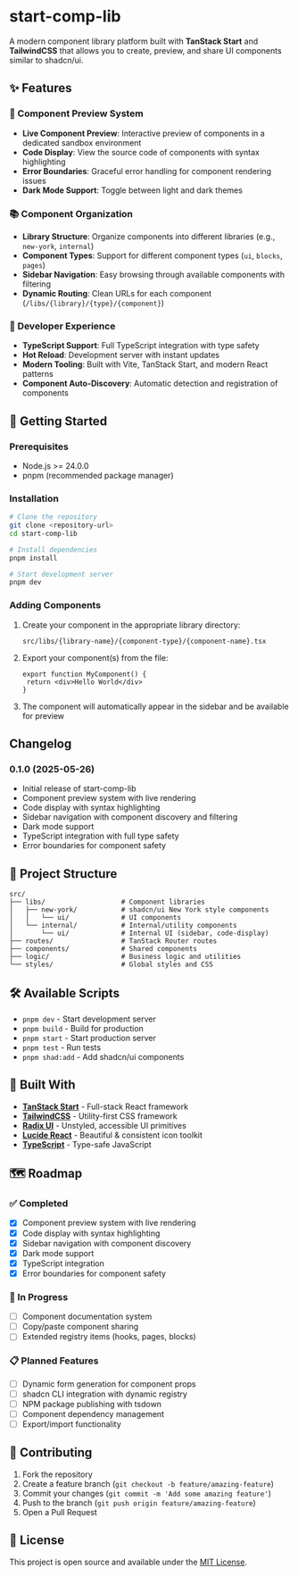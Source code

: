 # start-comp-lib

A modern component library platform built with **TanStack Start** and **TailwindCSS** that allows you to create, preview, and share UI components similar to shadcn/ui.

## ✨ Features

### 🎯 Component Preview System

- **Live Component Preview**: Interactive preview of components in a dedicated sandbox environment
- **Code Display**: View the source code of components with syntax highlighting
- **Error Boundaries**: Graceful error handling for component rendering issues
- **Dark Mode Support**: Toggle between light and dark themes

### 📚 Component Organization

- **Library Structure**: Organize components into different libraries (e.g., `new-york`, `internal`)
- **Component Types**: Support for different component types (`ui`, `blocks`, `pages`)
- **Sidebar Navigation**: Easy browsing through available components with filtering
- **Dynamic Routing**: Clean URLs for each component (`/libs/{library}/{type}/{component}`)

### 🔧 Developer Experience

- **TypeScript Support**: Full TypeScript integration with type safety
- **Hot Reload**: Development server with instant updates
- **Modern Tooling**: Built with Vite, TanStack Start, and modern React patterns
- **Component Auto-Discovery**: Automatic detection and registration of components

## 🚀 Getting Started

### Prerequisites

- Node.js >= 24.0.0
- pnpm (recommended package manager)

### Installation

```bash
# Clone the repository
git clone <repository-url>
cd start-comp-lib

# Install dependencies
pnpm install

# Start development server
pnpm dev
```

### Adding Components

1. Create your component in the appropriate library directory:

   ```
   src/libs/{library-name}/{component-type}/{component-name}.tsx
   ```

2. Export your component(s) from the file:

   ```tsx
   export function MyComponent() {
   	return <div>Hello World</div>
   }
   ```

3. The component will automatically appear in the sidebar and be available for preview

## Changelog

### 0.1.0 (2025-05-26)

- Initial release of start-comp-lib
- Component preview system with live rendering
- Code display with syntax highlighting
- Sidebar navigation with component discovery and filtering
- Dark mode support
- TypeScript integration with full type safety
- Error boundaries for component safety

## 📁 Project Structure

```
src/
├── libs/                   # Component libraries
│   ├── new-york/           # shadcn/ui New York style components
│   │   └── ui/             # UI components
│   └── internal/           # Internal/utility components
│       └── ui/             # Internal UI (sidebar, code-display)
├── routes/                 # TanStack Router routes
├── components/             # Shared components
├── logic/                  # Business logic and utilities
└── styles/                 # Global styles and CSS
```

## 🛠 Available Scripts

- `pnpm dev` - Start development server
- `pnpm build` - Build for production
- `pnpm start` - Start production server
- `pnpm test` - Run tests
- `pnpm shad:add` - Add shadcn/ui components

## 🎨 Built With

- **[TanStack Start](https://tanstack.com/start)** - Full-stack React framework
- **[TailwindCSS](https://tailwindcss.com/)** - Utility-first CSS framework
- **[Radix UI](https://www.radix-ui.com/)** - Unstyled, accessible UI primitives
- **[Lucide React](https://lucide.dev/)** - Beautiful & consistent icon toolkit
- **[TypeScript](https://www.typescriptlang.com/)** - Type-safe JavaScript

## 🗺 Roadmap

### ✅ Completed

- [x] Component preview system with live rendering
- [x] Code display with syntax highlighting
- [x] Sidebar navigation with component discovery
- [x] Dark mode support
- [x] TypeScript integration
- [x] Error boundaries for component safety

### 🚧 In Progress

- [ ] Component documentation system
- [ ] Copy/paste component sharing
- [ ] Extended registry items (hooks, pages, blocks)

### 📋 Planned Features

- [ ] Dynamic form generation for component props
- [ ] shadcn CLI integration with dynamic registry
- [ ] NPM package publishing with tsdown
- [ ] Component dependency management
- [ ] Export/import functionality

## 🤝 Contributing

1. Fork the repository
2. Create a feature branch (`git checkout -b feature/amazing-feature`)
3. Commit your changes (`git commit -m 'Add some amazing feature'`)
4. Push to the branch (`git push origin feature/amazing-feature`)
5. Open a Pull Request

## 📄 License

This project is open source and available under the [MIT License](LICENSE).
